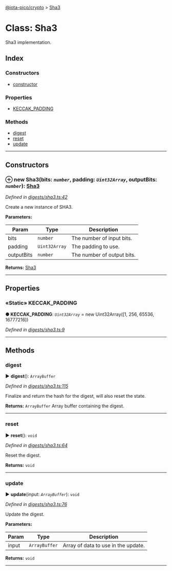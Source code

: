 [@iota-pico/crypto](../README.md) > [Sha3](../classes/sha3.md)



# Class: Sha3


Sha3 implementation.

## Index

### Constructors

* [constructor](sha3.md#constructor)


### Properties

* [KECCAK_PADDING](sha3.md#keccak_padding)


### Methods

* [digest](sha3.md#digest)
* [reset](sha3.md#reset)
* [update](sha3.md#update)



---
## Constructors
<a id="constructor"></a>


### ⊕ **new Sha3**(bits: *`number`*, padding: *`Uint32Array`*, outputBits: *`number`*): [Sha3](sha3.md)


*Defined in [digests/sha3.ts:42](https://github.com/iotaeco/iota-pico-crypto/blob/f665795/src/digests/sha3.ts#L42)*



Create a new instance of SHA3.


**Parameters:**

| Param | Type | Description |
| ------ | ------ | ------ |
| bits | `number`   |  The number of input bits. |
| padding | `Uint32Array`   |  The padding to use. |
| outputBits | `number`   |  The number of output bits. |





**Returns:** [Sha3](sha3.md)

---


## Properties
<a id="keccak_padding"></a>

### «Static» KECCAK_PADDING

**●  KECCAK_PADDING**:  *`Uint32Array`*  =  new Uint32Array([1, 256, 65536, 16777216])

*Defined in [digests/sha3.ts:9](https://github.com/iotaeco/iota-pico-crypto/blob/f665795/src/digests/sha3.ts#L9)*





___


## Methods
<a id="digest"></a>

###  digest

► **digest**(): `ArrayBuffer`



*Defined in [digests/sha3.ts:115](https://github.com/iotaeco/iota-pico-crypto/blob/f665795/src/digests/sha3.ts#L115)*



Finalize and return the hash for the digest, will also reset the state.




**Returns:** `ArrayBuffer`
Array buffer containing the digest.






___

<a id="reset"></a>

###  reset

► **reset**(): `void`



*Defined in [digests/sha3.ts:64](https://github.com/iotaeco/iota-pico-crypto/blob/f665795/src/digests/sha3.ts#L64)*



Reset the digest.




**Returns:** `void`





___

<a id="update"></a>

###  update

► **update**(input: *`ArrayBuffer`*): `void`



*Defined in [digests/sha3.ts:76](https://github.com/iotaeco/iota-pico-crypto/blob/f665795/src/digests/sha3.ts#L76)*



Update the digest.


**Parameters:**

| Param | Type | Description |
| ------ | ------ | ------ |
| input | `ArrayBuffer`   |  Array of data to use in the update. |





**Returns:** `void`





___


